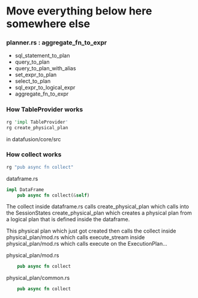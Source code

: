 
# Move everything below here somewhere else

### planner.rs : aggregate_fn_to_expr

* sql_statement_to_plan
* query_to_plan
* query_to_plan_with_alias
* set_expr_to_plan
* select_to_plan
* sql_expr_to_logical_expr
* aggregate_fn_to_expr

### How TableProvider works

```rust
rg 'impl TableProvider'
rg create_physical_plan
```

in datafusion/core/src

### How collect works

```rust
rg "pub async fn collect"
```

dataframe.rs
```rust
impl DataFrame
    pub async fn collect(&self)
```

The collect inside dataframe.rs calls create_physical_plan which calls into the SessionStates create_physical_plan which creates a physical plan from a logical plan that is defined inside the dataframe.

This physical plan which just got created then calls the collect inside physical_plan/mod.rs which calls execute_stream inside physical_plan/mod.rs which calls execute on the ExecutionPlan...

physical_plan/mod.rs
```rust
    pub async fn collect
```

physical_plan/common.rs
```rust
    pub async fn collect
```

